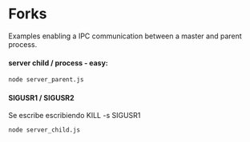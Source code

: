  # Forks
 Examples enabling a IPC communication between a master and parent process.

#### server child / process - easy:
```sh
node server_parent.js
```
#### SIGUSR1 / SIGUSR2
Se escribe escribiendo KILL -s SIGUSR1 <pid>
```sh
node server_child.js
```
